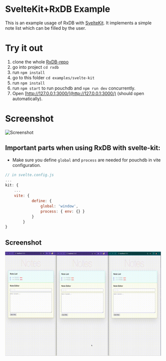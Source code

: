 # SvelteKit+RxDB Example

This is an example usage of RxDB with [SvelteKit](http://kit.svelte.dev). It implements a simple note list which can be filled by the user.

# Try it out

1. clone the whole [RxDB-repo](https://github.com/pubkey/rxdb)
2. go into project `cd rxdb`
3. run `npm install`
4. go to this folder `cd examples/svelte-kit`
5. run `npm install`
6. run `npm start` to run pouchdb and `npm run dev` concurrently.
7. Open [http://127.0.0.1:3000/](http://127.0.0.1:3000/) (should open automatically).

# Screenshot

![Screenshot](docfiles/screenshot.png?raw=true)

## Important parts when using RxDB with svelte-kit:

-   Make sure you define `global` and `process` are needed for pouchdb in vite configuration.

```js
// in svelte.config.js
...
kit: {
    ...
    vite: {
			define: {
				global: 'window',
				process: { env: {} }
			}
		}
}
```

## Screenshot

![svelte-kit](docfiles/notes.gif)